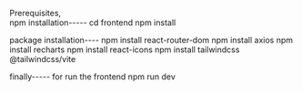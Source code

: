 Prerequisites,<br/>
npm installation-----
cd frontend
npm install

package installation----
npm install react-router-dom
npm install axios
npm install recharts
npm install react-icons
npm install tailwindcss @tailwindcss/vite

finally-----
for run the frontend
npm run dev

